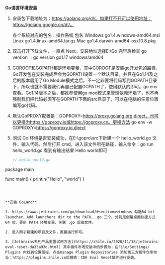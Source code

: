 **Go语言环境安装**

1. 安装包下载地址为：https://golang.org/dl/。如果打不开可以使用地址：https://golang.google.cn/dl/。

   各个系统对应的包名：操作系统	包名
   Windows	go1.4.windows-amd64.msi
   Linux		   go1.4.linux-amd64.tar.gz
   Mac			 go1.4.darwin-amd64-osx10.8.pkg

2. 双击打开下载文件，一直点 Next。安装地址选择E:\Go  完毕后检查 go version ：go version go1.17 windows/amd64 

3. GOROOT和GOPATH都是环境变量，其中GOROOT是安装go开发包的路径，Go开发包在安装完成后会为GOPATH设置一个默认目录，并且在Go1.14及之后的版本启用了Go Module模式之后，不一定非要将代码写到GOPATH目录下，所以也就不需要我们再自己配置GOPATH了，使用默认的即可。go env 查看。Go1.14版本之后，都推荐使用go mod模式来管理依赖环境了，也不再强制我们把代码必须写在GOPATH下面的src目录了，可以在电脑的任意位置编写go代码。

4. 默认GoPROXY配置是：GOPROXY=https://proxy.golang.org,direct，也可以更换为https://goproxy.io或https://goproxy.cn。更换方法 go env -w GOPROXY=https://goproxy.io,direct

5. 测试 Go 环境是否安装成功，在E:\gopro\src下新建一个 hello_world.go 文件，输入代码，然后打开 cmd，进入该文件所在路径，输入命令：go run hello_world.go 看到有输出结果 Hello world即可

   ```go
   // hello_world.go
package main
   
   func main() {
   	println("Hello", "world")
   }
   ```
   
   

**安装 GoLand**

1. https://www.jetbrains.com/go/download/#section=windows 勾选64-bit launcher、Add launchers dir to the PATH、.go 三个。分别是创建桌面快捷方式 64 位、更新 PATH 环境变量、关联 .go 后缀文件。 

2. 进入刚才新建的项目及文件，直接运行即可。

3. [Jetbrains系列产品重置试用方法](https://zhile.io/2020/11/18/jetbrains-eval-reset-da33a93d.html) 其中插件市场安装中的步骤为：在File/Settings/ Plugins 内找到设置图标，点击manage Plugin Repositories 添加第三方插件仓库地址：https://plugins.zhile.io后搜索：IDE Eval Reset插件进行安装。

